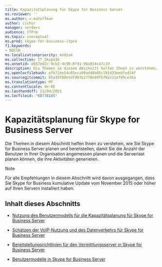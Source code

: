```yaml
---
title: Kapazitätsplanung für Skype for Business Server
ms.reviewer: ''
ms.author: v-mahoffman
author: cichur
manager: serdars
audience: ITPro
ms.topic: conceptual
ms.prod: skype-for-business-itpro
f1.keywords:
- NOCSH
ms.localizationpriority: medium
ms.collection: IT_Skype16
ms.assetid: e557ed2c-9cb2-4c90-8fd1-96a814c47c19
description: Die Themen in diesem Abschnitt helfen Ihnen zu verstehen, wie Sie Skype for Business Server planen und bereitstellen, damit Sie die Anzahl der Benutzer in Ihrer Organisation angemessen planen und die Serverlast planen können, die ihre Aktivitäten generieren.
ms.openlocfilehash: efb72de54c65eca99ad40b05c191433eebfed34f
ms.sourcegitcommit: 65a10f80e5dfd67b2778e09f5f92c21ef09ce36a
ms.translationtype: MT
ms.contentlocale: de-DE
ms.lasthandoff: 11/04/2021
ms.locfileid: "60778105"
---
```

# <a name="capacity-planning-for-skype-for-business-server"></a>Kapazitätsplanung für Skype for Business Server
 
Die Themen in diesem Abschnitt helfen Ihnen zu verstehen, wie Sie Skype for Business Server planen und bereitstellen, damit Sie die Anzahl der Benutzer in Ihrer Organisation angemessen planen und die Serverlast planen können, die ihre Aktivitäten generieren. 
  
> [!NOTE]
> Für alle Empfehlungen in diesem Abschnitt wird davon ausgegangen, dass Sie Skype for Business kumulative Update vom November 2015 oder höher auf Ihren Servern installiert haben. 
  
## <a name="in-this-section"></a>Inhalt dieses Abschnitts

- [Nutzung des Benutzermodells für die Kapazitätsplanung für Skype for Business Server](user-model.md)
    
- [Schätzen der VoIP-Nutzung und des Datenverkehrs für Skype for Business Server](estimating-voice-traffic.md)
    
- [Bereitstellungsrichtlinien für den Vermittlungsserver in Skype for Business Server](mediation-server-deployment-guidelines.md)
    
- [Benutzermodelle in Skype for Business Server](user-models.md)
    

